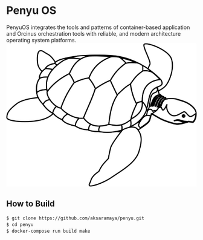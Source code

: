 # Penyu OS
PenyuOS integrates the tools and patterns of container-based application and Orcinus orchestration tools with reliable, and modern architecture operating system platforms.
![penyu](assets/penyu.png)

## How to Build
~~~bash
$ git clone https://github.com/aksaramaya/penyu.git
$ cd penyu
$ docker-compose run build make
~~~
